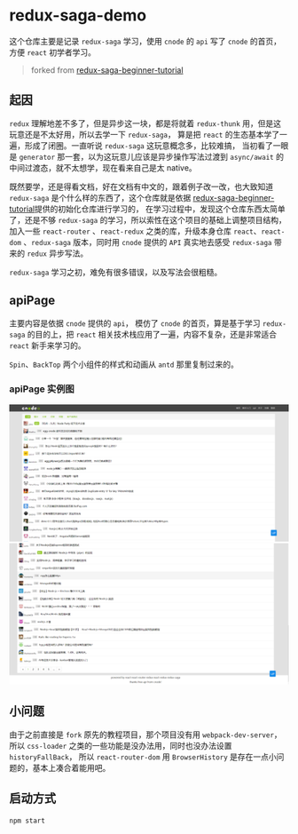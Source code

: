 # redux-saga-demo

这个仓库主要是记录 `redux-saga` 学习，使用 `cnode` 的 `api` 写了 `cnode` 的首页，方便 `react` 初学者学习。

> forked from [redux-saga-beginner-tutorial](https://github.com/redux-saga/redux-saga-beginner-tutorial)

## 起因

`redux` 理解地差不多了，但是异步这一块，都是将就着 `redux-thunk` 用，但是这玩意还是不太好用，所以去学一下 `redux-saga`， 算是把 `react` 的生态基本学了一遍，形成了闭圈。一直听说 `redux-saga` 这玩意概念多，比较难搞，
当初看了一眼是 `generator` 那一套，以为这玩意儿应该是异步操作写法过渡到 `async/await` 的中间过渡态，就不太想学，现在看来自己是太 native。

既然要学，还是得看文档，好在文档有中文的，跟着例子改一改，也大致知道 `redux-saga` 是个什么样的东西了，这个仓库就是依据 [redux-saga-beginner-tutorial](https://github.com/redux-saga/redux-saga-beginner-tutorial)提供的初始化仓库进行学习的，
在学习过程中，发现这个仓库东西太简单了，还是不够 `redux-saga` 的学习，所以索性在这个项目的基础上调整项目结构，加入一些 `react-router` 、`react-redux` 之类的库，升级本身仓库 `react`、`react-dom` 、`redux-saga` 版本，同时用 `cnode` 提供的 `API` 真实地去感受 `redux-saga` 带来的 `redux` 异步写法。

`redux-saga` 学习之初，难免有很多错误，以及写法会很粗糙。

## apiPage

主要内容是依据 `cnode` 提供的 `api`， 模仿了 `cnode` 的首页，算是基于学习 `redux-saga` 的目的上，把 `react` 相关技术栈应用了一遍，内容不复杂，还是非常适合 `react` 新手来学习的。

`Spin`、`BackTop` 两个小组件的样式和动画从 `antd` 那里复制过来的。

### apiPage 实例图

<img src="/images/cnode.png" alt="页面" />
<br/ >
<img src="/images/cnode2.png" alt="页面2" />

## 小问题

由于之前直接是 `fork` 原先的教程项目，那个项目没有用 `webpack-dev-server`，所以 `css-loader` 之类的一些功能是没办法用，同时也没办法设置 `historyFallBack`， 所以 `react-router-dom` 用 `BrowserHistory` 是存在一点小问题的，基本上凑合着能用吧。

## 启动方式

```bash
npm start
```
